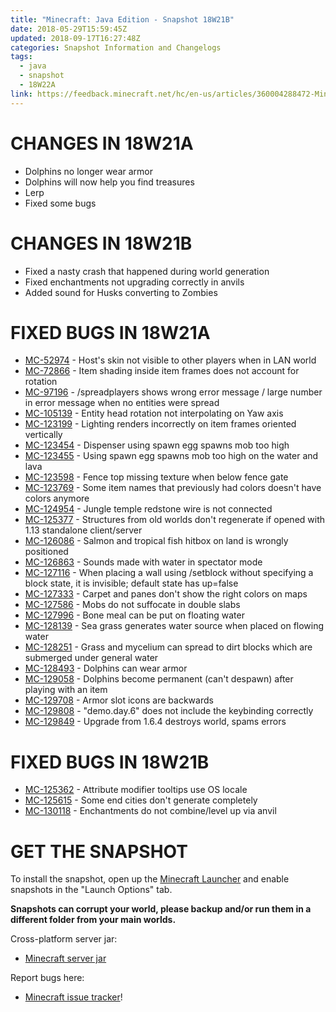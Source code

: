 ```yaml
---
title: "Minecraft: Java Edition - Snapshot 18W21B"
date: 2018-05-29T15:59:45Z
updated: 2018-09-17T16:27:48Z
categories: Snapshot Information and Changelogs
tags:
  - java
  - snapshot
  - 18W22A
link: https://feedback.minecraft.net/hc/en-us/articles/360004288472-Minecraft-Java-Edition-Snapshot-18W21B
---
```


# CHANGES IN 18W21A

- Dolphins no longer wear armor
- Dolphins will now help you find treasures
- Lerp
- Fixed some bugs

# CHANGES IN 18W21B

- Fixed a nasty crash that happened during world generation
- Fixed enchantments not upgrading correctly in anvils
- Added sound for Husks converting to Zombies

# FIXED BUGS IN 18W21A

- [MC-52974](https://bugs.mojang.com/browse/MC-52974) - Host's skin not visible to other players when in LAN world
- [MC-72866](https://bugs.mojang.com/browse/MC-72866) - Item shading inside item frames does not account for rotation
- [MC-97196](https://bugs.mojang.com/browse/MC-97196) - /spreadplayers shows wrong error message / large number in error message when no entities were spread
- [MC-105139](https://bugs.mojang.com/browse/MC-105139) - Entity head rotation not interpolating on Yaw axis
- [MC-123199](https://bugs.mojang.com/browse/MC-123199) - Lighting renders incorrectly on item frames oriented vertically
- [MC-123454](https://bugs.mojang.com/browse/MC-123454) - Dispenser using spawn egg spawns mob too high
- [MC-123455](https://bugs.mojang.com/browse/MC-123455) - Using spawn egg spawns mob too high on the water and lava
- [MC-123598](https://bugs.mojang.com/browse/MC-123598) - Fence top missing texture when below fence gate
- [MC-123769](https://bugs.mojang.com/browse/MC-123769) - Some item names that previously had colors doesn't have colors anymore
- [MC-124954](https://bugs.mojang.com/browse/MC-124954) - Jungle temple redstone wire is not connected
- [MC-125377](https://bugs.mojang.com/browse/MC-125377) - Structures from old worlds don't regenerate if opened with 1.13 standalone client/server
- [MC-126086](https://bugs.mojang.com/browse/MC-126086) - Salmon and tropical fish hitbox on land is wrongly positioned
- [MC-126863](https://bugs.mojang.com/browse/MC-126863) - Sounds made with water in spectator mode
- [MC-127116](https://bugs.mojang.com/browse/MC-127116) - When placing a wall using /setblock without specifying a block state, it is invisible; default state has up=false
- [MC-127333](https://bugs.mojang.com/browse/MC-127333) - Carpet and panes don't show the right colors on maps
- [MC-127586](https://bugs.mojang.com/browse/MC-127586) - Mobs do not suffocate in double slabs
- [MC-127996](https://bugs.mojang.com/browse/MC-127996) - Bone meal can be put on floating water
- [MC-128139](https://bugs.mojang.com/browse/MC-128139) - Sea grass generates water source when placed on flowing water
- [MC-128251](https://bugs.mojang.com/browse/MC-128251) - Grass and mycelium can spread to dirt blocks which are submerged under general water
- [MC-128493](https://bugs.mojang.com/browse/MC-128493) - Dolphins can wear armor
- [MC-129058](https://bugs.mojang.com/browse/MC-129058) - Dolphins become permanent (can't despawn) after playing with an item
- [MC-129708](https://bugs.mojang.com/browse/MC-129708) - Armor slot icons are backwards
- [MC-129808](https://bugs.mojang.com/browse/MC-129808) - "demo.day.6" does not include the keybinding correctly
- [MC-129849](https://bugs.mojang.com/browse/MC-129849) - Upgrade from 1.6.4 destroys world, spams errors

# FIXED BUGS IN 18W21B

- [MC-125362](https://bugs.mojang.com/browse/MC-125362) - Attribute modifier tooltips use OS locale
- [MC-125615](https://bugs.mojang.com/browse/MC-125615) - Some end cities don't generate completely
- [MC-130118](https://bugs.mojang.com/browse/MC-130118) - Enchantments do not combine/level up via anvil

# GET THE SNAPSHOT

To install the snapshot, open up the [Minecraft Launcher](https://minecraft.net/download) and enable snapshots in the "Launch Options" tab.

**Snapshots can corrupt your world, please backup and/or run them in a different folder from your main worlds.**

Cross-platform server jar:

- [Minecraft server jar](https://launcher.mojang.com/mc/game/18w21b/server/df8cc7cfa4c2d24f31f5997a102f1d6411f038d0/server.jar)

Report bugs here:

- [Minecraft issue tracker](https://bugs.mojang.com/browse/MC)!
